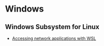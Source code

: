 # Windows

## Windows Subsystem for Linux

- [Accessing network applications with WSL](https://learn.microsoft.com/en-us/windows/wsl/networking)

